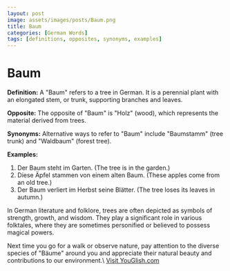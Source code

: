 ```yaml
---
layout: post
image: assets/images/posts/Baum.png
title: Baum
categories: [German Words]
tags: [definitions, opposites, synonyms, examples]
---
```


# Baum

**Definition:** A "Baum" refers to a tree in German. It is a perennial plant with an elongated stem, or trunk, supporting branches and leaves.

**Opposite:** The opposite of "Baum" is "Holz" (wood), which represents the material derived from trees.

**Synonyms:** Alternative ways to refer to "Baum" include "Baumstamm" (tree trunk) and "Waldbaum" (forest tree).

**Examples:**

1. Der Baum steht im Garten. (The tree is in the garden.)
2. Diese Äpfel stammen von einem alten Baum. (These apples come from an old tree.)
3. Der Baum verliert im Herbst seine Blätter. (The tree loses its leaves in autumn.)

In German literature and folklore, trees are often depicted as symbols of strength, growth, and wisdom. They play a significant role in various folktales, where they are sometimes personified or believed to possess magical powers.

Next time you go for a walk or observe nature, pay attention to the diverse species of "Bäume" around you and appreciate their natural beauty and contributions to our environment.\ <a id="yg-widget-0" class="youglish-widget" data-query="Baum" data-lang="german" data-components="8412" data-auto-start="0" data-bkg-color="theme_light" data-title="How%20to%20pronounce%20Baum%20in%20German"  rel="nofollow" href="https://youglish.com">Visit YouGlish.com</a><script async src="https://youglish.com/public/emb/widget.js" charset="utf-8"></script>